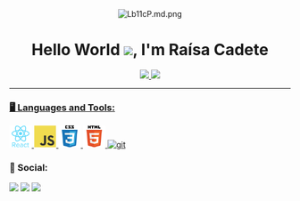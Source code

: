 <div align="center"> <img height="180em" src="https://iili.io/Lb11cP.md.png" alt="Lb11cP.md.png" border="0"></div>
 <h1 align="center">Hello World  <img src="https://raw.githubusercontent.com/MartinHeinz/MartinHeinz/master/wave.gif" width="30px">, I'm Raísa Cadete </h1> 


<div align="center">
<a href="https://github.com/Raapeixoto">
<img height="150em" src="https://github-readme-stats.vercel.app/api/top-langs/?username=raapeixoto&layout=compact&langs_count=7&theme=dracula"/>
<img height="150em" src="https://github-readme-stats.vercel.app/api?username=RaaPeixoto&show_icons=true&theme=dracula&include_all_commits=true&count_private=true"/>
</div>
<hr>






<h3 align="left">🖥 Languages and Tools:</h3>
<p align="left"> 

<a href="https://reactjs.org/" target="_blank" rel="noreferrer"> <img src="https://raw.githubusercontent.com/devicons/devicon/master/icons/react/react-original-wordmark.svg" alt="react" width="40" height="40"/> </a> 
<a href="https://developer.mozilla.org/en-US/docs/Web/JavaScript" target="_blank" rel="noreferrer"> <img src="https://raw.githubusercontent.com/devicons/devicon/master/icons/javascript/javascript-original.svg" alt="javascript" width="40" height="40"/> </a>
<a href="https://www.w3schools.com/css/" target="_blank" rel="noreferrer"> <img src="https://raw.githubusercontent.com/devicons/devicon/master/icons/css3/css3-original-wordmark.svg" alt="css3" width="40" height="40"/> </a>
<a href="https://www.w3.org/html/" target="_blank" rel="noreferrer"> <img src="https://raw.githubusercontent.com/devicons/devicon/master/icons/html5/html5-original-wordmark.svg" alt="html5" width="40" height="40"/> </a>
<a href="https://git-scm.com/" target="_blank" rel="noreferrer"> <img src="https://www.vectorlogo.zone/logos/git-scm/git-scm-icon.svg" alt="git" width="40" height="40"/> </a> 


</p>

<h3 align="left">💬 Social:</h3>


<div>
<a href = "mailto:contato@raisacad.engcivil@gmail.com"><img src="https://img.shields.io/badge/Gmail-D14836?style=for-the-badge&logo=gmail&logoColor=white" target="_blank"></a>
<a href="https://www.linkedin.com/in/raisa-cadete" target="_blank"><img src="https://img.shields.io/badge/-LinkedIn-%230077B5?style=for-the-badge&logo=linkedin&logoColor=white" target="_blank"></a>  
<a href="https://instagram.com/raapeixoto" target="_blank"><img src="https://img.shields.io/badge/-Instagram-%23E4405F?style=for-the-badge&logo=instagram&logoColor=white" target="_blank"></a>

</div>
